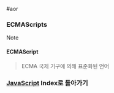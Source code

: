 #aor 
### ECMAScripts
>[!note]
>#### ECMAScript
>
>>ECMA 국제 기구에 의해 표준화된 언어

### [JavaScript](../../../Dev-Index/JavaScript.md) Index로 돌아가기